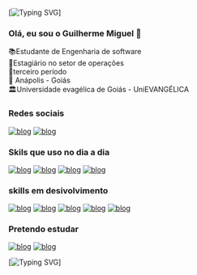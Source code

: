 [![Typing SVG](https://readme-typing-svg.demolab.com/?lines=Welcome+to+my+profile)]


### Olá, eu sou o Guilherme Miguel 👋 
📚Estudante de Engenharia de software  
💼Estagiário no setor de operações   
📝terceiro período   
📍 Anápolis - Goiás   
🏛️Universidade evagélica de Goiás - UniEVANGÉLICA

### Redes sociais
[![blog](https://img.shields.io/badge/LinkedIn-0077B5?style=for-the-badge&logo=linkedin&logoColor=white)](https://www.linkedin.com/in/guilherme-miguel-32977b22b)
[![blog](https://img.shields.io/badge/Instagram-E4405F?style=for-the-badge&logo=instagram&logoColor=white)](https://www.instagram.com/guilherme12miguel123/)
 

 ### Skils que uso no dia a dia 
 [![blog](https://img.shields.io/badge/HTML5-E34F26?style=for-the-badge&logo=html5&logoColor=white)]()
[![blog](https://img.shields.io/badge/CSS3-1572B6?style=for-the-badge&logo=css3&logoColor=white)]()
[![blog](https://img.shields.io/badge/JavaScript-323330?style=for-the-badge&logo=javascript&logoColor=F7DF1E)]()
[![blog](https://img.shields.io/badge/Figma-F24E1E?style=for-the-badge&logo=figma&logoColor=white)]()

### skills em desivolvimento
[![blog](https://img.shields.io/badge/Python-3776AB?style=for-the-badge&logo=python&logoColor=white)]()
[![blog](https://img.shields.io/badge/C%2B%2B-00599C?style=for-the-badge&logo=c%2B%2B&logoColor=white)]()
[![blog](https://img.shields.io/badge/PHP-777BB4?style=for-the-badge&logo=php&logoColor=white)]()
[![blog](https://img.shields.io/badge/React-20232A?style=for-the-badge&logo=react&logoColor=61DAFB)]()
[![blog](https://img.shields.io/badge/React-20232A?style=for-the-badge&logo=react&logoColor=61DAFB)]()

### Pretendo estudar 
[![blog](https://img.shields.io/badge/Java-ED8B00?style=for-the-badge&logo=openjdk&logoColor=white)]()
[![blog](https://img.shields.io/badge/MySQL-00000F?style=for-the-badge&logo=mysql&logoColor=white)]()



[![Typing SVG](https://readme-typing-svg.demolab.com/?lines=thankyou+for+visite+me)]









